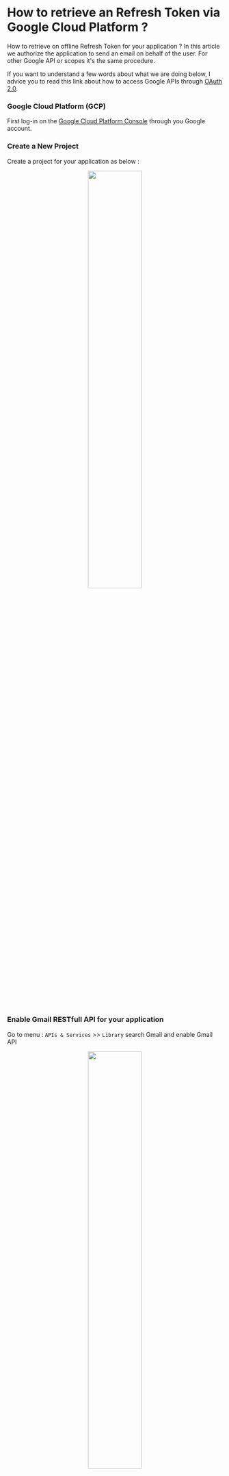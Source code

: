 # How to retrieve an Refresh Token via Google Cloud Platform ?
How to retrieve on offline Refresh Token for your application ?
In this article we authorize the application to send an email on behalf of the user.
For other Google API or scopes it's the same procedure.

If you want to understand a few words about what we are doing below, I advice you to read this link about how to access Google APIs through [OAuth 2.0][oauth].

### Google Cloud Platform (GCP)

First log-in on the [Google Cloud Platform Console][df1] through you Google account.

### Create a New Project
Create a project for your application as below :
<p align="center">
  <img src="https://github.com/vhuynen/GCP-Retreive-Offline-Refresh-Token/blob/master/screenshot/Create%20Project.JPG" width="50%">
</p>

### Enable Gmail RESTfull API for your application
Go to menu : `APIs & Services` >> `Library` search Gmail and enable Gmail API
<p align="center">
  <img src="https://github.com/vhuynen/GCP-Retreive-Offline-Refresh-Token/blob/master/screenshot/Enable%20Gmail%20RestFull%20API.JPG" width="50%">
</p>

### Create credentials to access your enabled APIs
Go to menu : `APIs & Services` >> `Credentials`

Then click on the button : `+ CREATE CREDENTIALS` then go to sub-menu `OAuth client ID` 

Click on `CONFIGURE CONSENT SCREEN` button

Choose radio button `External` and then click `CREATE` button

- Step 1, fill all required fields from App Information form :

- Step 2 `SCOPES` 
  - Click on `ADD OR REMOVE SCOPES`
  - Fill gmail term in the filter and choose the scope `.../auth/gmail.send`
  > Keep in mind that we want to send an email on behalf of user.
  > The scope we need to access is : https://www.googleapis.com/auth/gmail.send
  > All scopes for Gmail API are here [Gmail scopes][scopes]
  - Click on the `UPDATE` button
  - Finally, click on the button `SAVE ANS CONTINUE`
<p align="center">
<img src="https://github.com/vhuynen/GCP-Retreive-Offline-Refresh-Token/blob/master/screenshot/Scope%20Gmail%20Send.JPG" width="50%">
</p>

- Step 3 `Optional info` click on the button `SAVE ANS CONTINUE`
- Step 4 `Summary` click on the button `BACK TO DASHBOARD`

From here, you have activated Gmail API on your Google Cloud Platform, created an application and defined a **consent screen** so that the users authorize your application to use their credentials on behalf of themselves.

Now that your consent screen has been configured for your application, you can resume your settings by clicking on "menu" : `APIs & Services` >> `Credentials`

Then click on the button : `+ CREATE CREDENTIALS` and go to sub-menu `OAuth client ID`

On the screen `Create OAuth client ID` fill the `Name` and fill the choose list `Application type` with the value `Web application`

Click on button `+ ADD URI` and at the section `Authorized redirect URIs` add the value `https://developers.google.com/oauthplayground`.
Indeed, we will use the OAuth Playground of Google to retrieve our famous Refresh Token that's the reason why we authorize the consent screen to redirect through Playground.

Finally, `SAVE` the configuration.

### Retrieve your OAuth Client ID and OAuth Client Secret of your application

On the `OAuth 2.0 Client IDs`, click on the download button in order to save your OAuth Client ID en OAuth Client Secret of your application.
Keep this warm, you will need this on the next section.
<p align="center">
<img src="https://github.com/vhuynen/GCP-Retreive-Offline-Refresh-Token/blob/master/screenshot/OAuth%20Client%20ID%20Client%20Secret.JPG" width="50%">
</p>

Now that you are done setting your application on GCP, let's go to retrieve Access Token from Refresh Token...

### Retrieve a Refresh Token for offline call API
Now, we are going to [OAuth Playground][playground] from Google to retrieve a Refresh Token.
- Step 1 : Select & authorize APIs
  - Select the scope : https://www.googleapis.com/auth/gmail.send
- Click on the `OAuth 2.0 configuration` button at the top right-hand corner of the screen and fill both fields `OAuth Client ID` and `OAuth Client secret` with the Client ID and the Client Secret of your application defined on GCP.

<p align="center">
<img src="https://github.com/vhuynen/GCP-Retreive-Offline-Refresh-Token/blob/master/screenshot/OAuth%20Playground.JPG" width="50%">
</p>

- Press the `Authorize APIs` button of the Step 1
- You are going to be redirected to the login screen of Google
- Select the Google account you want to use for this application
- The Identity Provider Google redirects the user to the consent screen that you previously defined on GCP
- You will have to accept to delegate at the application to use your credentials to send an email on behalf of yourself
<p align="center">
<img src="https://github.com/vhuynen/GCP-Retreive-Offline-Refresh-Token/blob/master/screenshot/Consent%20Screen.JPG" width="35%">
</p>

- Step 2, press the button `Exchange authorization code for tokens`
- Then, you will fetch an Access Token and the offline Refresh Token for your application

```
HTTP/1.1 200 OK
Content-length: 425
X-xss-protection: 0
X-content-type-options: nosniff
Transfer-encoding: chunked
Vary: Origin, X-Origin, Referer
Server: scaffolding on HTTPServer2
-content-encoding: gzip
Cache-control: private
Date: Tue, 29 Sep 2020 16:45:38 GMT
X-frame-options: SAMEORIGIN
Alt-svc: h3-Q050=":443"; ma=2592000,h3-29=":443"; ma=2592000,h3-27=":443"; ma=2592000,h3-T051=":443"; ma=2592000,h3-T050=":443"; ma=2592000,h3-Q046=":443"; ma=2592000,h3-Q043=":443"; ma=2592000,quic=":443"; ma=2592000; v="46,43"
Content-type: application/json; charset=utf-8
{
  "access_token": "ya29.a0AfH6SMBkylMobb2awutHFaxdcZesmvNvU4zGRdVfTABDwVMbzX7ldMvD53CUZHTY-ii9-LdBzx-3-zy0Qj9TQGtStJuhGzqifUb_iaEHh655cAjM0R4cMo6rr_MWbI1zUnlmiw5PrA76u3uxTZjN78DeWLU6sj1Fuyo", 
  "scope": "https://www.googleapis.com/auth/gmail.send", 
  "token_type": "Bearer", 
  "expires_in": 3599, 
  "refresh_token": "1//04AQ61pvoFSOBCgYIARAAGAQSNwF-L9Ir8jMd6pSAXnE0s2x7Hu4wVElgo_hB_s7W_nO61zEiDuZGtSQuADJamaZOO4robDvjsIo"
}
``` 
### How to use your Refresh Token to retreive an Access Token
In this section, [Postman][postman] will be used to first retrieve an Access Token from the Refresh Token. Next, this exact same Access Token will be used to send an email through Gmail API.


### Retreive an Access Token with Postman
Click on this link if you are looking for more details : [Refreshing an access token (offline access)][offline]

The request's format to retrieve the Access Token should look like that :
```
POST /token HTTP/1.1
Host: oauth2.googleapis.com
Content-Type: application/x-www-form-urlencoded

client_id=889667048706-ifka3cves5utl4k1f60a8k76l7r7gq3s.apps.googleusercontent.com&client_secret=lryqPIM6pZJyY6a9NF-g0PD1&refresh_token=1//04AQ61pvoFSOBCgYIARAAGAQSNwF-L9Ir8jMd6pSAXnE0s2x7Hu4wVElgo_hB_s7W_nO61zEiDuZGtSQuADJamaZOO4robDvjsIo&grant_type=refresh_token
```
the token server returns a JSON object that contains a new access token for the scope https://www.googleapis.com/auth/gmail.send
 ```
 {
    "access_token": "ya29.a0AfH6SMBkHYSGMpv4rfN9ICB9mIpvnXqd68r3dkMCTIrhvuUVupnLgVoVzakd_jGiIMjRsVKEoyzEuBlejX3igGmBEVJcTGXI3kbBM55usXmWEJvDqujlI_ri30YwIkhXz_IMBsENK7aVTL4sjzHj-mYO4PDI12KLsXXi",
    "expires_in": 3599,
    "scope": "https://www.googleapis.com/auth/gmail.send",
    "token_type": "Bearer"
}
 ```
### Send an email via Gmail API

For more details about the REST **send** Gmail API : [users.messages.send][gmailsendapi]  

> URI : https://www.googleapis.com/upload/gmail/v1/users/:userId/messages/send?uploadType=media :**userId** is the user's email address.

Body request :
```
POST /upload/gmail/v1/users/vincent.huynen@gmail.com/messages/send?uploadType=media HTTP/1.1
Host: www.googleapis.com
Content-Type: message/rfc822
Authorization: Bearer ya29.a0AfH6SMBkHYSGMpv4rfN9ICB9mIpvnXqd68r3dkMCTIrhvuUVupnLgVoVzakd_jGiIMjRsVKEoyzEuBlejX3igGmBEVJcTGXI3kbBM55usXmWEJvDqujlI_ri30YwIkhXz_IMBsENK7aVTL4sjzHj-mYO4PDI12KLsXXi

from:vincent.huynen@gmail.com
to:vincent.huynen@gmail.com
subject:Have a Nice Day !

My body content
```
Success response from Gmail API : 200 OK:
```
{
    "id": "174de384530491b0",
    "threadId": "174de384530491b0",
    "labelIds": [
        "UNREAD",
        "SENT",
        "INBOX"
    ]
}

```
You've got mail check your Gmail Inbox !
> You can send at most 100 mails for free per day with this API.
> It's usually enough for your personal projects.

<p align="center">
<img src="https://github.com/vhuynen/GCP-Retreive-Offline-Refresh-Token/blob/master/screenshot/Gmail%20test.JPG" width="75%">
</p>

I hope that this tutorial helped you to demystify OAuth 2.0 as well as the use of Refresh Token in your upcoming IoT project.

 [oauth]: <https://developers.google.com/identity/protocols/oauth2>
 [df1]: <https://console.cloud.google.com/>
 [scopes]: <https://developers.google.com/gmail/api/auth/scopes>
 [playground]: <https://developers.google.com/oauthplayground>
 [postman]: <https://www.postman.com>
 [offline]: <https://developers.google.com/identity/protocols/oauth2/web-server#offline>
 [gmailsendapi]: <https://developers.google.com/gmail/api/reference/rest/v1/users.messages/send>
